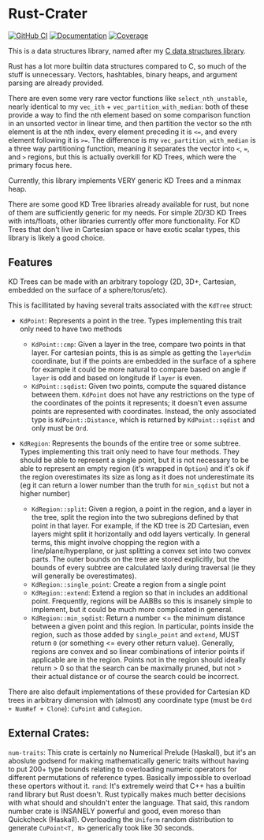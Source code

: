 # Rust-Crater

[![GitHub CI](https://github.com/hacatu/rust-crater/actions/workflows/cov_and_docs.yml/badge.svg)](https://github.com/hacatu/rust-crater/actions/workflows/cov_and_docs.yml)
[![Documentation](https://img.shields.io/badge/-documentation-gray)](https://hacatu.github.io/rust-crater/doc)
[![Coverage](https://hacatu.github.io/rust-crater/cov/badges/plastic.svg)](https://hacatu.github.io/rust-crater/cov)

This is a data structures library, named after my [C data structures library](https://github.com/hacatu/Crater).

Rust has a lot more builtin data structures compared to C, so much of the stuff is unnecessary.
Vectors, hashtables, binary heaps, and argument parsing are already provided.

There are even some very rare vector functions like `select_nth_unstable`, nearly identical to my
`vec_ith` + `vec_partition_with_median`: both of these provide a way to find the nth element based on some
comparison function in an unsorted vector in linear time, and then partition the vector so the nth element
is at the nth index, every element preceding it is `<=`, and every element following it is `>=`.
The difference is my `vec_partition_with_median` is a three way partitioning function, meaning it separates
the vector into `<`, `=`, and `>` regions, but this is actually overkill for KD Trees, which were the
primary focus here.

Currently, this library implements VERY generic KD Trees and a minmax heap.

There are some good KD Tree libraries already available for rust, but none of them are sufficiently generic
for my needs.  For simple 2D/3D KD Trees with ints/floats, other libraries currently offer more
functionality.  For KD Trees that don't live in Cartesian space or have exotic scalar types, this library
is likely a good choice.

## Features

KD Trees can be made with an arbitrary topology (2D, 3D+, Cartesian, embedded on the surface of a sphere/torus/etc).

This is facillitated by having several traits associated with the `KdTree` struct:

- `KdPoint`: Represents a point in the tree.  Types implementing this trait only need to have two methods
  - `KdPoint::cmp`: Given a layer in the tree, compare two points in that layer.  For cartesian points,
    this is as simple as getting the `layer%dim` coordinate, but if the points are embedded in the surface of
	a sphere for example it could be more natural to compare based on angle if `layer` is odd and based on
	longitude if `layer` is even.
  - `KdPoint::sqdist`: Given two points, compute the squared distance between them.  `KdPoint` does not have
    any restrictions on the type of the coordinates of the points it represents; it doesn't even assume
	points are represented with coordinates.  Instead, the only associated type is `KdPoint::Distance`,
	which is returned by `KdPoint::sqdist` and only must be `Ord`.

- `KdRegion`: Represents the bounds of the entire tree or some subtree.  Types implementing this trait only
  need to have four methods.  They should be able to represent a single point, but it is not necessary to be
  able to represent an empty region (it's wrapped in `Option`) and it's ok if the region overestimates its size
  as long as it does not underestimate its (eg it can return a lower number than the truth for `min_sqdist` but not
  a higher number)
  - `KdRegion::split`: Given a region, a point in the region, and a layer in the tree, split the region into
    the two subregions defined by that point in that layer.  For example, if the KD tree is 2D Cartesian,
	even layers might split it horizontally and odd layers vertically.  In general terms, this might involve
	chopping the region with a line/plane/hyperplane, or just splitting a convex set into two convex parts.
	The outer bounds on the tree are stored explicitly, but the bounds of every subtree are calculated laxly
	during traversal (ie they will generally be overestimates).
  - `KdRegion::single_point`: Create a region from a single point
  - `KdRegion::extend`: Extend a region so that in includes an additional point.  Frequently, regions will be
    AABBs so this is insanely simple to implement, but it could be much more complicated in general.
  - `KdRegion::min_sqdist`: Return a number <= the minimum distance between a given point and this region.
    In particular, points inside the region, such as those added by `single_point` and `extend`, MUST return `0` (or
	something <= every other return value).  Generally, regions are convex and so linear combinations of interior points
	if applicable are in the region.  Points not in the region should ideally return > 0 so that the search can be
	maximally pruned, but not > their actual distance or of course the search could be incorrect.

There are also default implementations of these provided for Cartesian KD trees in arbitrary dimension with
(almost) any coordinate type (must be `Ord + NumRef + Clone`): `CuPoint` and `CuRegion`.

## External Crates:
  `num-traits`: This crate is certainly no Numerical Prelude (Haskall), but it's an aboslute godsend for making
  mathematically generic traits without having to put 200+ type bounds relating to overloading numeric operators
  for different permutations of reference types.  Basically impossible to overload these opertors without it.
  `rand`: It's extremely weird that C++ has a builtin rand library but Rust doesn't. Rust typically makes
  much better decisions with what should and shouldn't enter the language.  That said, this random number
  crate is INSANELY powerful and good, even moreso than Quickcheck (Haskall).  Overloading the `Uniform`
  random distribution to generate `CuPoint<T, N>` generically took like 30 seconds.


